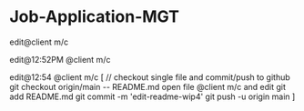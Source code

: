 # Job-Application-MGT
edit@client m/c

edit@12:52PM @client m/c

edit@12:54 @client m/c
[
	// checkout single file and commit/push to github
	git checkout origin/main -- README.md
	open file @client m/c and edit
	git add README.md
	git commit -m 'edit-readme-wip4'
	git push -u origin main
]
